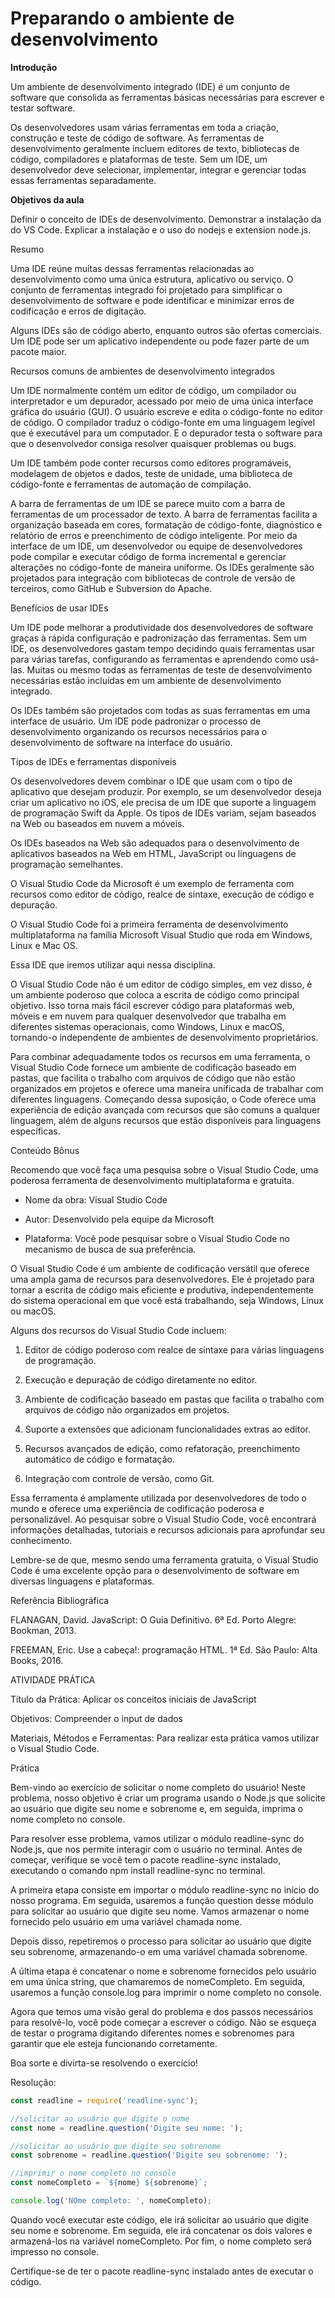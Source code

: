 # Preparando o ambiente de desenvolvimento

**Introdução**

Um ambiente de desenvolvimento integrado (IDE) é um conjunto de software que consolida as ferramentas básicas necessárias para escrever e testar software.

Os desenvolvedores usam várias ferramentas em toda a criação, construção e teste de código de software. As ferramentas de desenvolvimento geralmente incluem editores de texto, bibliotecas de código, compiladores e plataformas de teste. Sem um IDE, um desenvolvedor deve selecionar, implementar, integrar e gerenciar todas essas ferramentas separadamente.



**Objetivos da aula**

Definir o conceito de IDEs de desenvolvimento.
Demonstrar a instalação da do VS Code.
Explicar a instalação e o uso do nodejs e extension node.js.


Resumo

Uma IDE reúne muitas dessas ferramentas relacionadas ao desenvolvimento como uma única estrutura, aplicativo ou serviço. O conjunto de ferramentas integrado foi projetado para simplificar o desenvolvimento de software e pode identificar e minimizar erros de codificação e erros de digitação.

Alguns IDEs são de código aberto, enquanto outros são ofertas comerciais. Um IDE pode ser um aplicativo independente ou pode fazer parte de um pacote maior.

Recursos comuns de ambientes de desenvolvimento integrados

Um IDE normalmente contém um editor de código, um compilador ou interpretador e um depurador, acessado por meio de uma única interface gráfica do usuário (GUI). O usuário escreve e edita o código-fonte no editor de código. O compilador traduz o código-fonte em uma linguagem legível que é executável para um computador. E o depurador testa o software para que o desenvolvedor consiga resolver quaisquer problemas ou bugs.

Um IDE também pode conter recursos como editores programáveis, modelagem de objetos e dados, teste de unidade, uma biblioteca de código-fonte e ferramentas de automação de compilação.

A barra de ferramentas de um IDE se parece muito com a barra de ferramentas de um processador de texto. A barra de ferramentas facilita a organização baseada em cores, formatação de código-fonte, diagnóstico e relatório de erros e preenchimento de código inteligente. Por meio da interface de um IDE, um desenvolvedor ou equipe de desenvolvedores pode compilar e executar código de forma incremental e gerenciar alterações no código-fonte de maneira uniforme. Os IDEs geralmente são projetados para integração com bibliotecas de controle de versão de terceiros, como GitHub e Subversion do Apache.

Benefícios de usar IDEs

Um IDE pode melhorar a produtividade dos desenvolvedores de software graças à rápida configuração e padronização das ferramentas. Sem um IDE, os desenvolvedores gastam tempo decidindo quais ferramentas usar para várias tarefas, configurando as ferramentas e aprendendo como usá-las. Muitas ou mesmo todas as ferramentas de teste de desenvolvimento necessárias estão incluídas em um ambiente de desenvolvimento integrado.

Os IDEs também são projetados com todas as suas ferramentas em uma interface de usuário. Um IDE pode padronizar o processo de desenvolvimento organizando os recursos necessários para o desenvolvimento de software na interface do usuário.

Tipos de IDEs e ferramentas disponíveis

Os desenvolvedores devem combinar o IDE que usam com o tipo de aplicativo que desejam produzir. Por exemplo, se um desenvolvedor deseja criar um aplicativo no iOS, ele precisa de um IDE que suporte a linguagem de programação Swift da Apple. Os tipos de IDEs variam, sejam baseados na Web ou baseados em nuvem a móveis.

Os IDEs baseados na Web são adequados para o desenvolvimento de aplicativos baseados na Web em HTML, JavaScript ou linguagens de programação semelhantes. 

O Visual Studio Code da Microsoft é um exemplo de ferramenta com recursos como editor de código, realce de sintaxe, execução de código e depuração. 

O Visual Studio Code foi a primeira ferramenta de desenvolvimento multiplataforma na família Microsoft Visual Studio que roda em Windows, Linux e Mac OS. 

Essa IDE que iremos utilizar aqui nessa disciplina.

O Visual Studio Code não é um editor de código simples, em vez disso, é um ambiente poderoso que coloca a escrita de código como principal objetivo. Isso torna mais fácil escrever código para plataformas web, móveis e em nuvem para qualquer desenvolvedor que trabalha em diferentes sistemas operacionais, como Windows, Linux e macOS, tornando-o independente de ambientes de desenvolvimento proprietários.

Para combinar adequadamente todos os recursos em uma ferramenta, o Visual Studio Code fornece um ambiente de codificação baseado em pastas, que facilita o trabalho com arquivos de código que não estão organizados em projetos e oferece uma maneira unificada de trabalhar com diferentes linguagens. Começando dessa suposição, o Code oferece uma experiência de edição avançada com recursos que são comuns a qualquer linguagem, além de alguns recursos que estão disponíveis para linguagens específicas.

Conteúdo Bônus

Recomendo que você faça uma pesquisa sobre o Visual Studio Code, uma poderosa ferramenta de desenvolvimento multiplataforma e gratuita.

- Nome da obra: Visual Studio Code

- Autor: Desenvolvido pela equipe da Microsoft

- Plataforma: Você pode pesquisar sobre o Visual Studio Code no mecanismo de busca de sua preferência.

O Visual Studio Code é um ambiente de codificação versátil que oferece uma ampla gama de recursos para desenvolvedores. Ele é projetado para tornar a escrita de código mais eficiente e produtiva, independentemente do sistema operacional em que você está trabalhando, seja Windows, Linux ou macOS.

Alguns dos recursos do Visual Studio Code incluem:

1. Editor de código poderoso com realce de sintaxe para várias linguagens de programação.

2. Execução e depuração de código diretamente no editor.

3. Ambiente de codificação baseado em pastas que facilita o trabalho com arquivos de código não organizados em projetos.

4. Suporte a extensões que adicionam funcionalidades extras ao editor.

5. Recursos avançados de edição, como refatoração, preenchimento automático de código e formatação.

6. Integração com controle de versão, como Git.

Essa ferramenta é amplamente utilizada por desenvolvedores de todo o mundo e oferece uma experiência de codificação poderosa e personalizável. Ao pesquisar sobre o Visual Studio Code, você encontrará informações detalhadas, tutoriais e recursos adicionais para aprofundar seu conhecimento.

Lembre-se de que, mesmo sendo uma ferramenta gratuita, o Visual Studio Code é uma excelente opção para o desenvolvimento de software em diversas linguagens e plataformas.



Referência Bibliográfica

FLANAGAN, David. JavaScript: O Guia Definitivo. 6ª Ed. Porto Alegre: Bookman, 2013.

FREEMAN, Eric. Use a cabeça!: programação HTML. 1ª Ed. São Paulo: Alta Books, 2016.



ATIVIDADE PRÁTICA

Título da Prática: Aplicar os conceitos iniciais de JavaScript

Objetivos: Compreender o input de dados

Materiais, Métodos e Ferramentas: Para realizar esta prática vamos utilizar o Visual Studio Code.



Prática

Bem-vindo ao exercício de solicitar o nome completo do usuário! Neste problema, nosso objetivo é criar um programa usando o Node.js que solicite ao usuário que digite seu nome e sobrenome e, em seguida, imprima o nome completo no console.

Para resolver esse problema, vamos utilizar o módulo readline-sync do Node.js, que nos permite interagir com o usuário no terminal. Antes de começar, verifique se você tem o pacote readline-sync instalado, executando o comando npm install readline-sync no terminal.

A primeira etapa consiste em importar o módulo readline-sync no início do nosso programa. Em seguida, usaremos a função question desse módulo para solicitar ao usuário que digite seu nome. Vamos armazenar o nome fornecido pelo usuário em uma variável chamada nome.

Depois disso, repetiremos o processo para solicitar ao usuário que digite seu sobrenome, armazenando-o em uma variável chamada sobrenome.

A última etapa é concatenar o nome e sobrenome fornecidos pelo usuário em uma única string, que chamaremos de nomeCompleto. Em seguida, usaremos a função console.log para imprimir o nome completo no console.

Agora que temos uma visão geral do problema e dos passos necessários para resolvê-lo, você pode começar a escrever o código. Não se esqueça de testar o programa digitando diferentes nomes e sobrenomes para garantir que ele esteja funcionando corretamente.

Boa sorte e divirta-se resolvendo o exercício!



Resolução:

```javascript
const readline = require('readline-sync');

//solicitar ao usuário que digite o nome
const nome = readline.question('Digite seu nome: ');

//solicitar ao usuário que digite seu sobrenome
const sobrenome = readline.question('Digite seu sobrenome: ');

//imprimir o nome completo no console
const nomeCompleto = `${nome} ${sobrenome}`;

console.log('NOme completo: ', nomeCompleto);
```


Quando você executar este código, ele irá solicitar ao usuário que digite seu nome e sobrenome. Em seguida, ele irá concatenar os dois valores e armazená-los na variável nomeCompleto. Por fim, o nome completo será impresso no console.

Certifique-se de ter o pacote readline-sync instalado antes de executar o código.